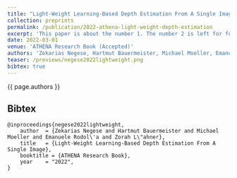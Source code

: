 ```yaml
---
title: "Light-Weight Learning-Based Depth Estimation From A Single Image"
collection: preprints
permalink: /publication/2022-athena-light-weight-depth-estimation
excerpt: 'This paper is about the number 1. The number 2 is left for future work.'
date: 2022-03-01
venue: 'ATHENA Research Book (Accepted)'
authors: 'Zekarias Negese, Hartmut Bauermeister, Michael Moeller, Emanuele Rodolà, <b>Zorah Lähner</b>'
teaser: /previews/negese2022lightweight.png
bibtex: true
---
```


{{ page.authors }}

## Bibtex

    @inproceedings{negese2022lightweight,
        author 	= {Zekarias Negese and Hartmut Bauermeister and Michael Moeller and Emanuele Rodol\'a and Zorah L\"ahner},
        title 	= {Light-Weight Learning-Based Depth Estimation From A Single Image},
        booktitle = {ATHENA Research Book},
        year 	= "2022",
    }
